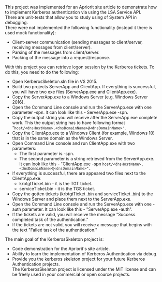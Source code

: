This project was implemented for an Apriorit site article to demonstrate how to implement Kerberos authentication via using the LSA Service API.  
There are unit-tests that allow you to study using of System API in debugging.  
There were not implemented the following functionality (instead it there is used mock functionality):  
- Client-server communication (sending messages to client/server, receiving messages from client/server).
- Parsing of the messages from client/server.
- Packing of the message into a request/response.  

With this project you can retrieve logon session by the Kerberos tickets. To do this, you need to do the following:
- Open KerberosSkeleton.sln file in VS 2015.  
- Build two projects ServerApp and ClientApp. If everything is successful, you will have two exe files (ServerApp.exe and ClientApp.exe).  
- Copy the ServerApp.exe to a Windows Server (e.g. Windows Server 2016).  
- Open the Command Line console and run the ServerApp.exe with one parameter -spn. It can look like this - ServerApp.exe -spn.  
- Copy the output string you will receive after the ServerApp.exe complete work. This the output string has to have following format "`host/<dnsHostName>.<dnsDomainName>@<dnsDomainName>".` 
- Copy the ClientApp.exe to a Windows Client (for example, Windows 10) that is in the same domain as the Windows Server.  
- Open Command Line console and run ClientApp.exe with two parameters:  
	- The first parameter is -spn.  
	- The second parameter is a string retrieved from the ServerApp.exe. It can look like this - "ClientApp.exe -spn `host/<dnsHostName>.<dnsDomainName>@<dnsDomainName>".`  
- If everything is successful, there are appeared two files next to the ClientApp.exe:  
	- krbtgtTicket.bin - it is the TGT ticket.  
	- serviceTicket.bin - it is the TGS ticket.  
- Copy the gotten tickets (krbtgtTicket .bin and serviceTicket .bin) to the Windows Server and place them next to the ServerApp.exe.  
- Open the Command Line console and run the ServerApp.exe with one -auth parameter. It can look like this - "ServerApp.exe -auth".  
- If the tickets are valid, you will receive the message "Success completed task of the authentication."  
- If the tickets are not valid, you will receive a message that begins with the text "Failed task of the authentication."

The main goal of the KerberosSkeleton project is:  
- Code demonstration for the Apriorit's site article.
- Ability to learn the implementation of Kerberos Authentication via debug.
- Provide you the kerberos skeleton project for your future Kerberos Authentication projects.  
The KerberosSkeleton project is licensed under the MIT license and can be freely used in your commercial or open source projects.  